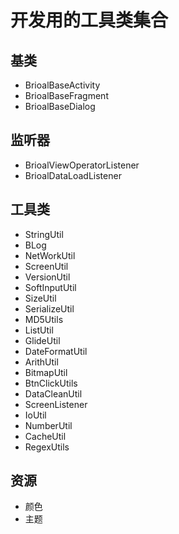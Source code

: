 # 开发用的工具类集合

## 基类
- BrioalBaseActivity
- BrioalBaseFragment
- BrioalBaseDialog

## 监听器
- BrioalViewOperatorListener
- BrioalDataLoadListener

## 工具类
- StringUtil
- BLog
- NetWorkUtil
- ScreenUtil
- VersionUtil
- SoftInputUtil
- SizeUtil
- SerializeUtil
- MD5Utils
- ListUtil
- GlideUtil
- DateFormatUtil
- ArithUtil
- BitmapUtil
- BtnClickUtils
- DataCleanUtil
- ScreenListener
- IoUtil
- NumberUtil
- CacheUtil
- RegexUtils

## 资源
- 颜色
- 主题


